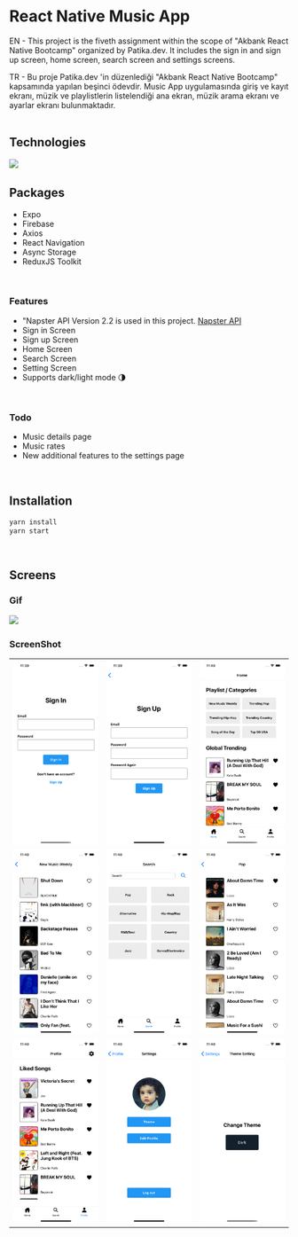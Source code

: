 # React Native Music App

EN - This project is the fiveth assignment within the scope of "Akbank React Native Bootcamp" organized by Patika.dev. It includes the sign in and sign up screen, home screen, search screen and settings screens.

TR - Bu proje Patika.dev 'in düzenlediği "Akbank React Native Bootcamp" kapsamında yapılan beşinci ödevdir. Music App uygulamasında giriş ve kayıt ekranı, müzik ve playlistlerin listelendiği ana ekran, müzik arama ekranı ve ayarlar ekranı bulunmaktadır.
<br/><br/>

## Technologies

<img src="https://img.shields.io/badge/React_Native-20232A?style=for-the-badge&logo=react&logoColor=61DAFB">

<br/>

## Packages

- Expo
- Firebase
- Axios
- React Navigation
- Async Storage
- ReduxJS Toolkit

<br/>

### Features

- "Napster API Version 2.2 is used in this project. <a href="https://developer.prod.napster.com/developer">Napster API</a>
- Sign in Screen
- Sign up Screen
- Home Screen
- Search Screen
- Setting Screen
- Supports dark/light mode 🌗

<br/>

### Todo

- Music details page
- Music rates
- New additional features to the settings page

<br/>

## Installation

```
yarn install
yarn start
```

<br/>

## Screens

### Gif

<img src="src/assets/appScreen.gif"/>

### ScreenShot

<table>
    <tbody>
        <tr>
            <td><img src="src/assets/signin.png" width="300" style="margin-right:30px;"/></td>
            <td><img src="src/assets/signup.png" width="300" style="margin-right:30px;"/></td>
            <td><img src="src/assets/home.png" width="300" style="margin-right:30px;"/></td>
        </tr>
        <tr>
            <td><img src="src/assets/playlist.png" width="300" style="margin-right:30px;"/></td>
            <td><img src="src/assets/search.png" width="300" style="margin-right:30px;"/></td>
            <td><img src="src/assets/genres.png" width="300" style="margin-right:30px;"/></td>
        </tr>
        <tr>
            <td><img src="src/assets/profile.png" width="300" style="margin-right:30px;"/></td>
            <td><img src="src/assets/settings.png" width="300" style="margin-right:30px;"/></td>
            <td><img src="src/assets/theme.png" width="300" style="margin-right:30px;"/></td>
        </tr>
    </tbody>
</table>